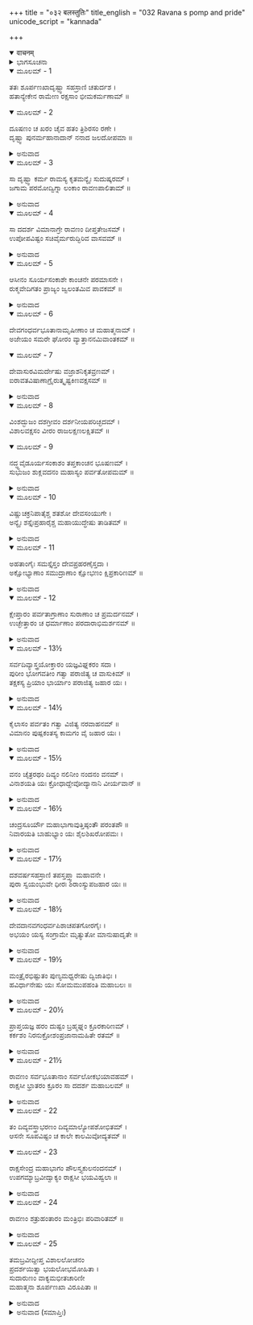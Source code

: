 +++
title = "०३२ बलस्तुतिः"
title_english = "032 Ravana s pomp and pride"
unicode_script = "kannada"

+++
<details open><summary>वाचनम्</summary>

<div class="audioEmbed"  caption="श्रीराम-हरिसीताराममूर्ति-घनपाठिभ्यां वचनम्" src="https://archive.org/download/Ramayana-recitation-Sriram-harisItArAmamUrti-Ghanapaati-v2/Kanda_3/Kanda_3_ARK-032-Shoorpanakakrutha_Ravana_Bala_Stuthi.mp3"></div>
</details>



<details><summary>ಭಾಗಸೂಚನಾ</summary>

ಶೂರ್ಪಣಖೆಯು ಲಂಕೆಗೆ ರಾವಣನ ಬಳಿಗೆ ಹೋದುದು
</details>

<details open><summary>ಮೂಲಮ್ - 1</summary>

ತತಃ ಶೂರ್ಪಣಖಾದೃಷ್ಟ್ವಾ ಸಹಸ್ರಾಣಿ ಚತುರ್ದಶ ।  
ಹತಾನ್ಯೇಕೇನ ರಾಮೇಣ ರಕ್ಷಸಾಂ ಭೀಮಕರ್ಮಣಾಮ್ ॥
</details>

<details open><summary>ಮೂಲಮ್ - 2</summary>

ದೂಷಣಂ ಚ ಖರಂ ಚೈವ ಹತಂ ತ್ರಿಶಿರಸಂ ರಣೇ ।  
ದೃಷ್ಟ್ವಾ ಪುನರ್ಮಹಾನಾದಾನ್ ನನಾದ ಜಲದೋಪಮಾ ॥
</details>

<details><summary>ಅನುವಾದ</summary>

ಶ್ರೀರಾಮನು ಭಯಂಕರ ಕರ್ಮ ಮಾಡುವ ಹದಿನಾಲ್ಕು ಸಾವಿರ ರಾಕ್ಷಸರನ್ನು ಒಬ್ಬಂಟಿಗನಾಗಿ ಕೊಂದು ಕಳೆದು, ಖರ-ದೂಷಣ ಮತ್ತು ತ್ರಿಶಿರರನ್ನು ಯುದ್ಧದಲ್ಲಿ ಸಂಹಾರ ಮಾಡಿದುದನ್ನು ನೋಡಿದಾಗ ಶೂರ್ಪಣಖಿಯು ಶೋಕದಿಂದ ಮೇಘಗಳಂತೆ ಗರ್ಜಿಸುತ್ತಾ ಪುನಃ ಜೋರಾಗಿ ಕಿರುಚ ತೊಡಗಿದಳು.॥1-2॥
</details>

<details open><summary>ಮೂಲಮ್ - 3</summary>

ಸಾ ದೃಷ್ಟ್ವಾ ಕರ್ಮ ರಾಮಸ್ಯ ಕೃತಮನ್ಯೈಃ ಸುದುಷ್ಕರಮ್ ।  
ಜಗಾಮ ಪರಮೋದ್ವಿಗ್ನಾ ಲಂಕಾಂ ರಾವಣಪಾಲಿತಾಮ್ ॥
</details>

<details><summary>ಅನುವಾದ</summary>

ಇತರರಿಗೆ ಅತ್ಯಂತ ದುಷ್ಕರವಾದ ಕಾರ್ಯವನ್ನು ಶ್ರೀರಾಮನು ಮಾಡಿ ತೋರಿದುದನ್ನು ನೋಡಿ, ಅವಳು ಅತ್ಯಂತ ಉದ್ವಿಗ್ನಳಾಗಿ ರಾವಣನಿಂದ ರಕ್ಷಿತವಾದ ಲಂಕಾಪುರಿಗೆ ಹೋದಳು.॥3॥
</details>

<details open><summary>ಮೂಲಮ್ - 4</summary>

ಸಾ ದದರ್ಶ ವಿಮಾನಾಗ್ರೇ ರಾವಣಂ ದೀಪ್ತತೇಜಸಮ್ ।  
ಉಪೋಪವಿಷ್ಟಂ ಸಚಿವೈರ್ಮರುದ್ಭಿರಿವ ವಾಸವಮ್ ॥
</details>

<details><summary>ಅನುವಾದ</summary>

ಅಲ್ಲಿಗೆ ಹೋಗಿ ರಾವಣನು ಏಳು ಅಂತಸ್ತಿನ ಮೇಲಿನ ಭಾಗದಲ್ಲಿ ಕುಳಿತಿರುವುದನ್ನು ನೋಡಿದಳು. ಅವನ ರಾಜೋಚಿತ ತೇಜ ಉದ್ದೀಪ್ತವಾಗಿತ್ತು, ಮರುದ್ಗಣರಿಂದ ಸೇವಿತ ಇಂದ್ರನಂತೆ ಅವನು ಮಂತ್ರಿಗಳಿಂದ ಸುತ್ತುವರಿದು ಕುಳಿತಿದ್ದನು.॥4॥
</details>

<details open><summary>ಮೂಲಮ್ - 5</summary>

ಆಸೀನಂ ಸೂರ್ಯಸಂಕಾಶೇ ಕಾಂಚನೇ ಪರಮಾಸನೇ ।  
ರುಕ್ಮವೇದಿಗತಂ ಪ್ರಾಜ್ಯಂ ಜ್ವಲಂತಮಿವ ಪಾವಕಮ್ ॥
</details>

<details><summary>ಅನುವಾದ</summary>

ರಾವಣನು ವಿರಾಜಿಸುತ್ತಿದ್ದ ಸಿಂಹಾಸನವು ಸೂರ್ಯನಂತೆ ಹೊಳೆಯುತ್ತಿತ್ತು. ಚಿನ್ನದ ಇಟ್ಟಿಗೆಗಳಿಂದ ಮಾಡಿದ ವೇದಿಯಲ್ಲಿ ಸ್ಥಾಪಿತವಾದ ಅಗ್ನಿಯು ತುಪ್ಪದ ಆಹುತಿಗಳಿಂದ ಧಗ-ಧಗನೆ ಪ್ರಜ್ವಲಿಸುವಂತೆ ಆ ಸ್ವರ್ಣ ಸಿಂಹಾಸನದಲ್ಲಿ ರಾವಣನು ಶೋಭಿಸುತ್ತಿದ್ದನು.॥5॥
</details>

<details open><summary>ಮೂಲಮ್ - 6</summary>

ದೇವಗಂಧರ್ವಭೂತಾನಾಮೃಷೀಣಾಂ ಚ ಮಹಾತ್ಮನಾಮ್ ।  
ಅಜೇಯಂ ಸಮರೇ ಘೋರಂ ವ್ಯಾತ್ತಾನನಮಿವಾಂತಕಮ್ ॥
</details>

<details open><summary>ಮೂಲಮ್ - 7</summary>

ದೇವಾಸುರವಿಮರ್ದೇಷು ವಜ್ರಾಶನಿಕೃತವ್ರಣಮ್ ।  
ಐರಾವತವಿಷಾಣಾಗ್ರೈರುತ್ಕೃಷ್ಟಕಿಣವಕ್ಷಸಮ್ ॥
</details>

<details><summary>ಅನುವಾದ</summary>

ದೇವತೆಗಳು, ಗಂಧರ್ವರು, ಭೂತರು, ಮಹಾತ್ಮಾ ಋಷಿಗಳೂ ಅವನನ್ನು ಗೆಲ್ಲಲು ಅಸಮರ್ಥರಾಗಿದ್ದರು. ಸಮರಾಂಗಣದಲ್ಲಿ ಬಾಯನ್ನು ಅಗಲಿಸಿ ನಿಂತಿರುವ ಯಮನಂತೆ ಅವನು ಭಯಾನಕವಾಗಿ ಕಾಣುತ್ತಿದ್ದನು. ದೇವತೆಗಳ ಮತ್ತು ಅಸುರರ ಸಂಗ್ರಾಮದ ಸಂದರ್ಭದಲ್ಲಿ ಅವನ ಶರೀರದಲ್ಲಾದ ವಜ್ರ ಮತ್ತು ಶಸ್ತ್ರಾಸ್ತ್ರಗಳ ಗಾಯಗಳ ಚಿಹ್ನೆಗಳು ಸ್ಪಷ್ಟವಾಗಿದ್ದವು. ಐರಾವತವು ಅವನ ಎದೆಗೆ ದಂತದಿಂದ ತಿವಿದ ಗುರುತು ಇನ್ನೂ ಕಂಡುಬರುತ್ತಿತ್ತು.॥6-7॥
</details>

<details open><summary>ಮೂಲಮ್ - 8</summary>

ವಿಂಶದ್ಭುಜಂ ದಶಗ್ರೀವಂ ದರ್ಶನೀಯಪರಿಚ್ಛದಮ್ ।  
ವಿಶಾಲವಕ್ಷಸಂ ವೀರಂ ರಾಜಲಕ್ಷಣಲಕ್ಷಿತಮ್ ॥
</details>

<details open><summary>ಮೂಲಮ್ - 9</summary>

ನದ್ಧ್ಧವೈಡೂರ್ಯಸಂಕಾಶಂ ತಪ್ತಕಾಂಚನ ಭೂಷಣಮ್ ।  
ಸುಭುಜಂ ಶುಕ್ಲವದನಂ ಮಹಾಸ್ಯಂ ಪರ್ವತೋಪಮಮ್ ॥
</details>

<details><summary>ಅನುವಾದ</summary>

ಅವನಿಗೆ ಇಪ್ಪತ್ತು ಭುಜಗಳು, ಹತ್ತು ತಲೆಗಳಿದ್ದವು. ಅವನ ಛತ್ರ-ಚಾಮರ, ಆಭೂಷಣಾದಿ ಉಪಕರಣಗಳು ನೋಡಲು ಯೋಗ್ಯವಾಗಿದ್ದವು. ವಕ್ಷಸ್ಥಲವು ವಿಶಾಲವಾಗಿತ್ತು. ವೀರ ರಾಜೋಚಿತ ಲಕ್ಷಣಗಳಿಂದ ಸಂಪನ್ನನಾದ ಅವನು ಶರೀರದಲ್ಲಿ ನೀಲಮಣಿಯ ಒಡವೆಗಳನ್ನು ಧರಿಸಿದ್ದನು. ಪುಟಕ್ಕಿಟ್ಟ ಚಿನ್ನದ ಆಭರಣಗಳನ್ನು ತೊಟ್ಟಿದ್ದನು. ಅವನು ಸುಂದರವಾದ ಭುಜಗಳಿಂದ, ಬೆಳ್ಳಗಿನ ದಂತಪಂಕ್ತಿಯಿಂದ, ವಿಶಾಲವಾದ ಮುಖಗಳಿಂದ, ಪರ್ವತದಂತಹ ಶರೀರದಿಂದ ಶೋಭಿಸುತ್ತಿದ್ದನು.॥8-9॥
</details>

<details open><summary>ಮೂಲಮ್ - 10</summary>

ವಿಷ್ಣುಚಕ್ರನಿಪಾತೈಶ್ಚ ಶತಶೋ ದೇವಸಂಯುಗೇ ।  
ಅನ್ಯೈಃ ಶಸ್ತೈಃಪ್ರಹಾರೈಶ್ಚ ಮಹಾಯುದ್ಧೇಷು ತಾಡಿತಮ್ ॥
</details>

<details><summary>ಅನುವಾದ</summary>

ದೇವತೆಗಳೊಂದಿಗೆ ನಡೆದ ಯುದ್ಧದಲ್ಲಿ ಅವನ ಶರೀರದಲ್ಲಿ ನೂರಾರುಬಾರಿ ಭಗವಾನ್ ವಿಷ್ಣುವಿನ ಚಕ್ರದ ಪ್ರಹಾರವಾಗಿತ್ತು. ದೊಡ್ಡ-ದೊಡ್ಡ ಯುದ್ಧಗಳಲ್ಲಿಯೂ ಇತರ ಅಸ್ತ್ರ-ಶಸ್ತ್ರಗಳ ಏಟುಗಳೂ ಬಿದ್ದಿದ್ದವು. (ಅವುಗಳ ಗುರುತು ಗಳೂ ಕಂಡು ಬರುತ್ತಿದ್ದವು.॥10॥
</details>

<details open><summary>ಮೂಲಮ್ - 11</summary>

ಅಹತಾಂಗೈಃ ಸಮಸ್ತೈಸ್ತಂ ದೇವಪ್ರಹರಣೈಸ್ತದಾ ।  
ಅಕ್ಷೋಭ್ಯಾಣಾಂ ಸಮುದ್ರಾಣಾಂ ಕ್ಷೋಭಣಂ ಕ್ಷಿಪ್ರಕಾರಿಣಮ್ ॥
</details>

<details><summary>ಅನುವಾದ</summary>

ದೇವತೆಗಳ ಸಮಸ್ತ ಆಯುಧಗಳ ಪ್ರಹಾರದಿಂದಲೂ ಭಂಗವಾಗದ ಅಂಗಗಳಿಂದಲೇ ಅವನು ಅಕ್ಷೋಭ್ಯ ಸಮುದ್ರಗಳಲ್ಲಿಯೂ ಕ್ಷೋಭೆಯನ್ನುಂಟುಮಾಡುತ್ತಿದ್ದನು. ಅವನು ಎಲ್ಲ ಕಾರ್ಯಗಳನ್ನು ಶೀಘ್ರವಾಗಿ ಮಾಡಿ ಮುಗಿಸುತ್ತಿದ್ದನು.॥11॥
</details>

<details open><summary>ಮೂಲಮ್ - 12</summary>

ಕ್ಷೇಪ್ತಾರಂ ಪರ್ವತಾಗ್ರಾಣಾಂ ಸುರಾಣಾಂ ಚ ಪ್ರಮರ್ದನಮ್ ।  
ಉಚ್ಛೇತ್ತಾರಂ ಚ ಧರ್ಮಾಣಾಂ ಪರದಾರಾಭಿಮರ್ಶನಮ್ ॥
</details>

<details><summary>ಅನುವಾದ</summary>

ಪರ್ವತ ಶಿಖರಗಳನ್ನು ಕಿತ್ತು ಎಸೆಯುತ್ತಿದ್ದನು. ದೇವತೆಗಳನ್ನೂ ಹೊಸಕಿ ಹಾಕುತ್ತಿದ್ದನು. ಅವನು ಧರ್ಮದ ಬೇರುಗಳನ್ನೇ ತುಂಡರಿಸಿ ಬಿಡುತ್ತಿದ್ದು, ಪರಸ್ತ್ರೀಯರ ಸತೀತ್ವವನ್ನು ನಾಶಮಾಡುವಂತಹವನಾಗಿದ್ದನು.॥12॥
</details>

<details open><summary>ಮೂಲಮ್ - 13½</summary>

ಸರ್ವದಿವ್ಯಾಸ್ತ್ರಯೋಕ್ತಾರಂ ಯಜ್ಞವಿಘ್ನಕರಂ ಸದಾ ।  
ಪುರೀಂ ಭೋಗವತೀಂ ಗತ್ವಾ ಪರಾಜಿತ್ಯ ಚ ವಾಸುಕಿಮ್ ॥  
ತಕ್ಷಕಸ್ಯ ಪ್ರಿಯಾಂ ಭಾರ್ಯಾಂ ಪರಾಜಿತ್ಯ ಜಹಾರ ಯಃ ।
</details>

<details><summary>ಅನುವಾದ</summary>

ಅವನು ಎಲ್ಲ ರೀತಿಯ ದಿವ್ಯಾಸ್ತ್ರಗಳನ್ನು ಪ್ರಯೋಗಿಸುವವನಾಗಿದ್ದು, ಸದಾ ಯಜ್ಞಗಳಲ್ಲಿ, ವಿಘ್ನಗಳನ್ನೊಡ್ಡುತ್ತಿದ್ದನು. ಒಮ್ಮೆ ಪಾತಾಳದ ಭೋಗವತೀ ಪುರಿಗೆ ಹೋಗಿ ನಾಗರಾಜ ವಾಸುಕಿಯನ್ನು ಸೋಲಿಸಿ, ತಕ್ಷಕನನ್ನು ಗೆದ್ದು ಅವನ ಪ್ರಿಯ ಪತ್ನಿಯನ್ನು ಕದ್ದುತಂದಿದ್ದನು.॥13½॥
</details>

<details open><summary>ಮೂಲಮ್ - 14½</summary>

ಕೈಲಾಸಂ ಪರ್ವತಂ ಗತ್ವಾ ವಿಜಿತ್ಯ ನರವಾಹನಮ್ ॥  
ವಿಮಾನಂ ಪುಷ್ಪಕಂತಸ್ಯ ಕಾಮಗಂ ವೈ ಜಹಾರ ಯಃ ।
</details>

<details><summary>ಅನುವಾದ</summary>

ಹೀಗೆಯೇ ಕೈಲಾಸ ಪರ್ವತಕ್ಕೆ ಹೋಗಿ ಕುಬೇರನನ್ನು ಯುದ್ಧದಲ್ಲಿ ಸೋಲಿಸಿ ಅವನು ಕುಬೇರನ ಇಚ್ಛಾನುಸಾರ ಸಂಚರಿಸುವ ಪುಷ್ಪಕ ವಿಮಾನವನ್ನು, ತನ್ನ ಅಧಿಕಾರದಲ್ಲಿ ಇರಿಸಿಕೊಂಡಿದ್ದನು.॥14½॥
</details>

<details open><summary>ಮೂಲಮ್ - 15½</summary>

ವನಂ ಚೈತ್ರರಥಂ ದಿವ್ಯಂ ನಲಿನೀಂ ನಂದನಂ ವನಮ್ ।  
ವಿನಾಶಯತಿ ಯಃ ಕ್ರೋಧಾದ್ದೇವೋದ್ಯಾನಾನಿ ವೀರ್ಯವಾನ್ ॥
</details>

<details><summary>ಅನುವಾದ</summary>

ಆ ಪರಾಕ್ರಮೀ ನಿಶಾಚರನು ಕ್ರೋಧದಿಂದ ಕುಬೇರನ ಚೈತ್ರರಥವನವನ್ನು ಹಾಗೂ ದೇವತೆಗಳ ಬೇರೆ-ಬೇರೆ ಉದ್ಯಾನ ವನಗಳನ್ನು ನಾಶಮಾಡುತ್ತಿದ್ದನು.॥15½॥
</details>

<details open><summary>ಮೂಲಮ್ - 16½</summary>

ಚಂದ್ರಸೂರ್ಯೌ ಮಹಾಭಾಗಾವುತ್ತಿಷ್ಠಂತೌ ಪರಂತಪೌ ॥  
ನಿವಾರಯತಿ ಬಾಹುಭ್ಯಾಂ ಯಃ  ಶೈಲಶಿಖರೋಪಮಃ ।
</details>

<details><summary>ಅನುವಾದ</summary>

ಪರ್ವತ ಶಿಖರದಂತೆ ಆಕಾರ ಹೊಂದಿ ಶತ್ರುಗಳಿಗೆ ಸಂತಾಪ ಕೊಡುವ ಆತನು ಮಹಾಭಾಗ ಚಂದ್ರ-ಸೂರ್ಯರನ್ನು ಉದಯಕಾಲದಲ್ಲಿ ತನ್ನ ಕೈಗಳಿಂದ ತಡೆದುಬಿಡುತ್ತಿದ್ದನು.॥16½॥
</details>

<details open><summary>ಮೂಲಮ್ - 17½</summary>

ದಶವರ್ಷಸಹಸ್ರಾಣಿ  ತಪಸ್ತಪ್ತ್ವಾ ಮಹಾವನೇ ।  
ಪುರಾ ಸ್ವಯಂಭುವೇ ಧೀರಃ ಶಿರಾಂಸ್ಯುಪಜಹಾರ ಯಃ ॥
</details>

<details><summary>ಅನುವಾದ</summary>

ಆ ಧೀರ ಸ್ವಭಾವದ ರಾವಣನು ಹಿಂದೆ ಒಂದು ವಿಶಾಲ ವನದಲ್ಲಿ ಹತ್ತುಸಾವಿರ ವರ್ಷ ಘೋರ ತಪಸ್ಸು ಮಾಡಿ ಬ್ರಹ್ಮದೇವರಿಗೆ ತನ್ನ ತಲೆಗಳನ್ನೇ ಬಲಿಕೊಟ್ಟಿದ್ದನು.॥17½॥
</details>

<details open><summary>ಮೂಲಮ್ - 18½</summary>

ದೇವದಾನವಗಂಧರ್ವಪಿಶಾಚಪತಗೋರಗೈಃ ।  
ಅಭಯಂ ಯಸ್ಯ ಸಂಗ್ರಾಮೇ ಮೃತ್ಯುತೋ ಮಾನುಷಾದೃತೇ ॥
</details>

<details><summary>ಅನುವಾದ</summary>

ಅದರ ಪ್ರಭಾವದಿಂದ ದೇವತೆಗಳಿಂದ ದಾನವರಿಂದ, ಗಂಧರ್ವ, ಪಿಶಾಚ, ಪಕ್ಷಿ ಮತ್ತು ಸರ್ಪಗಳಿಂದಲೂ ಸಂಗ್ರಾಮದಲ್ಲಿ ಅವನಿಗೆ ಅಭಯ ಪ್ರಾಪ್ತವಾಗಿತ್ತು. ಮನುಷ್ಯರಲ್ಲದೆ ಬೇರೆಯಾರಿಂದಲೂ ಅವನಿಗೆ ಮೃತ್ಯುಭಯ ಇರಲಿಲ್ಲ.॥18½॥
</details>

<details open><summary>ಮೂಲಮ್ - 19½</summary>

ಮಂತ್ರೈರಭಿಷ್ಟುತಂ ಪುಣ್ಯಮಧ್ವರೇಷು ದ್ವಿಜಾತಿಭಿಃ ।  
ಹವಿರ್ಧಾನೇಷು ಯಃ ಸೋಮಮುಪಹಂತಿ ಮಹಾಬಲಃ ॥
</details>

<details><summary>ಅನುವಾದ</summary>

ಆ ಮಹಾಬಲಿ ರಾಕ್ಷಸನು ಸೋಮಸವನ ಯಜ್ಞಗಳಲ್ಲಿ ದ್ವಿಜಾತಿಗಳಿಂದ ವೇದಮಂತ್ರೋಚ್ಛಾರಪೂರ್ವಕ ತೆಗೆದ ವೈದಿಕ ಮಂತ್ರಗಳಿಂದ ಸುಸಂಕ್ಕೃತವಾದ ಪವಿತ್ರ ಸೋಮರಸವನ್ನು ಅಲ್ಲಿಗೆ ಹೋಗಿ ನಾಶಮಾಡುತ್ತಿದ್ದನು.॥19½॥
</details>

<details open><summary>ಮೂಲಮ್ - 20½</summary>

ಪ್ರಾಪ್ತಯಜ್ಞ ಹರಂ ದುಷ್ಟಂ ಬ್ರಹ್ಮಘ್ನಂ ಕ್ರೂರಕಾರಿಣಮ್ ।  
ಕರ್ಕಶಂ ನಿರನುಕ್ರೋಶಂಪ್ರಜಾನಾಮಹಿತೇ ರತಮ್ ॥
</details>

<details><summary>ಅನುವಾದ</summary>

ಸಮಾಪ್ತಿಗೊಳ್ಳಲಿರುವ ಯಜ್ಞಗಳನ್ನು ವಿಧ್ವಂಸಗೊಳಿಸುವ ಆ ದುಷ್ಟ ನಿಶಾಚರನು ಬ್ರಾಹ್ಮಣರ ಹತ್ಯೆಯನ್ನು ಹಾಗೂ ಇತರ ಕ್ರೂರಕರ್ಮಗಳನ್ನು ಮಾಡುತ್ತಿದ್ದನು. ಅವನು ಬಹಳ ಶುಷ್ಕ ಮತ್ತು ನಿರ್ದಯ ಸ್ವಭಾವದವನಾಗಿದ್ದನು. ಸದಾಕಾಲ ಪ್ರಜೆಯ ಅಹಿತದಲ್ಲೇ ತೊಡಗಿರುತ್ತಿದ್ದನು.॥20½॥
</details>

<details open><summary>ಮೂಲಮ್ - 21½</summary>

ರಾವಣಂ ಸರ್ವಭೂತಾನಾಂ ಸರ್ವಲೋಕಭಯಾವಹಮ್ ।  
ರಾಕ್ಷಸೀ ಭ್ರಾತರಂ ಕ್ರೂರಂ ಸಾ ದದರ್ಶ ಮಹಾಬಲಮ್ ॥
</details>

<details><summary>ಅನುವಾದ</summary>

ಸಮಸ್ತ ಲೋಕಗಳನ್ನು ಭಯಪಡಿಸುವ ಮತ್ತು ಸಂಪೂರ್ಣ ಪ್ರಾಣಿಗಳನ್ನು ಅಳುವಂತೆ ಮಾಡುವ ಈ ಮಹಾಬಲಿ ತನ್ನ ಕ್ರೂರ ಅಣ್ಣನನ್ನು ರಾಕ್ಷಸೀ ಶೂರ್ಪಣಖಿಯು ಆಗ ನೋಡಿದಳು.॥21½॥
</details>

<details open><summary>ಮೂಲಮ್ - 22</summary>

ತಂ ದಿವ್ಯವಸ್ತ್ರಾಭರಣಂ ದಿವ್ಯಮಾಲ್ಯೋಪಶೋಭಿತಮ್ ।  
ಆಸನೇ ಸೂಪವಿಷ್ಟಂ ಚ ಕಾಲೇ ಕಾಲಮಿವೋದ್ಯತಮ್ ॥
</details>

<details open><summary>ಮೂಲಮ್ - 23</summary>

ರಾಕ್ಷಸೇಂದ್ರ ಮಹಾಭಾಗಂ ಪೌಲಸ್ತ್ಯಕುಲನಂದನಮ್ ।  
ಉಪಗಮ್ಯಾಬ್ರವೀದ್ವಾಕ್ಯಂ ರಾಕ್ಷಸೀ ಭಯವಿಹ್ವಲಾ ॥
</details>

<details><summary>ಅನುವಾದ</summary>

ಅವನು ದಿವ್ಯವಸ್ತ್ರಗಳಿಂದ ಮತ್ತು ಆಭೂಷಣಗಳಿಂದ ವಿಭೂಷಿತನಾಗಿದ್ದನು. ದಿವ್ಯಪುಷ್ಪಗಳ ಮಾಲೆಗಳು ಅವನ ಶೋಭೆಯನ್ನು ಹೆಚ್ಚಿಸಿತ್ತು. ಸಿಂಹಾಸನದಲ್ಲಿ ಕುಳಿತ ರಾಕ್ಷಸರಾಜ ಪುಲಸ್ತ್ಯನಂದನ ಮಹಾಭಾಗ ದಶಗ್ರೀವನು ಪ್ರಳಯ ಕಾಲದಲ್ಲಿ ಸಂಹಾರಕ್ಕಾಗಿ ಹೊರಟ ಮಹಾಕಾಲನಂತೆ ಕಂಡುಬರುತ್ತಿದ್ದನು.॥22-23॥
</details>

<details open><summary>ಮೂಲಮ್ - 24</summary>

ರಾವಣಂ ಶತ್ರುಹಂತಾರಂ  ಮಂತ್ರಿಭಿಃ ಪರಿವಾರಿತಮ್ ॥
</details>

<details><summary>ಅನುವಾದ</summary>

ಮಂತ್ರಿಗಳಿಂದ ಸುತ್ತುವರಿದ ಶತ್ರುಹಂತಾ ಅಣ್ಣನಾದ ರಾವಣನ ಬಳಿಗೆ ಹೋಗಿ ಭಯದಿಂದ ವಿಹ್ವಲಳಾದ ಆ ಶೂರ್ಪಣಖಿಯು ಏನೋ ಹೇಳಲು ಮುಂದಾದಳು.॥24॥
</details>

<details open><summary>ಮೂಲಮ್ - 25</summary>

ತಮಬ್ರವೀದ್ದೀಪ್ತ ವಿಶಾಲಲೋಚನಂ  
ಪ್ರದರ್ಶಯಿತ್ವಾ  ಭಯಲೋಭಮೋಹಿತಾ ।  
ಸುದಾರುಣಂ ವಾಕ್ಯಮಭೀತಚಾರಿಣೀ  
ಮಹಾತ್ಮನಾ ಶೂರ್ಪಣಖಾ ವಿರೂಪಿತಾ ॥
</details>

<details><summary>ಅನುವಾದ</summary>

ಮಹಾತ್ಮಾ ಲಕ್ಷ್ಮಣನು ಮೂಗು-ಕಿವಿಗಳನ್ನು ಕತ್ತರಿಸಿ ಯಾರನ್ನು ವಿರೂಪಗೊಳಿಸಿದ್ದನೋ, ಯಾರು ನಿರ್ಭಯವಾಗಿ ಸಂಚರಿಸುತ್ತಿದ್ದಳೋ, ಅವಳು ಭಯ ಮತ್ತು ಲೋಭದಿಂದ ಮೋಹಿತಳಾದ ಆ ಶೂರ್ಪಣಖಿಯು ಹೊಳೆಯುವ ವಿಶಾಲ ನೇತ್ರವುಳ್ಳ ಅತ್ಯಂತ ಕ್ರೂರ ರಾವಣನಿಗೆ ತನ್ನ ದುರ್ದಶೆಯನ್ನು ತೋರಿಸಿ ಅವನಲ್ಲಿ ಇಂತೆಂದಳು.॥25॥
</details>

<details><summary>ಅನುವಾದ (ಸಮಾಪ್ತಿಃ)</summary>

ಶ್ರೀ ವಾಲ್ಮೀಕಿವಿರಚಿತ ಆರ್ಷ ರಾಮಾಯಣ ಆದಿಕಾವ್ಯದ ಅರಣ್ಯಕಾಂಡದಲ್ಲಿ ಮೂವತ್ತೆರಡನೆಯ ಸರ್ಗ ಸಂಪೂರ್ಣವಾಯಿತು.॥32॥
</details>
